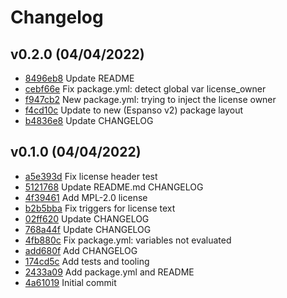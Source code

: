 # Changelog

## v0.2.0 (04/04/2022)

- [8496eb8](https://github.com/iiiw/espanso-package-licenses/commit/8496eb8555f39a0a9b5058f32627a4ba0fc94d25) Update README
- [cebf66e](https://github.com/iiiw/espanso-package-licenses/commit/cebf66e906496e800fc5206ad9575b0e1494c039) Fix package.yml: detect global var license_owner
- [f947cb2](https://github.com/iiiw/espanso-package-licenses/commit/f947cb2a3885c14ef098e0e4d2e20765d88cfc33) New package.yml: trying to inject the license owner
- [f4cd10c](https://github.com/iiiw/espanso-package-licenses/commit/f4cd10c752caedcb948641d41aa32f822cb81f83) Update to new (Espanso v2) package layout
- [b4836e8](https://github.com/iiiw/espanso-package-licenses/commit/b4836e81414ecbdc5a5d76038c9a22cfb4f2d508) Update CHANGELOG

## v0.1.0 (04/04/2022)

- [a5e393d](https://github.com/iiiw/espanso-package-licenses/commit/a5e393d3d4f002ee9a9ed9b951b16c00148bcd06) Fix license header test
- [5121768](https://github.com/iiiw/espanso-package-licenses/commit/5121768afde208d8535a37df7e09de20ef416883) Update README.md CHANGELOG
- [4f39461](https://github.com/iiiw/espanso-package-licenses/commit/4f39461cf65b7c3a1982d2797968bab3df28486e) Add MPL-2.0 license
- [b2b5bba](https://github.com/iiiw/espanso-package-licenses/commit/b2b5bba648edd448dacfda6514118bedea052e88) Fix triggers for license text
- [02ff620](https://github.com/iiiw/espanso-package-licenses/commit/02ff62050fe33c8ea8754f23017b883604ebfc92) Update CHANGELOG
- [768a44f](https://github.com/iiiw/espanso-package-licenses/commit/768a44f68a348d55314e060588d6bde2a182165b) Update CHANGELOG
- [4fb880c](https://github.com/iiiw/espanso-package-licenses/commit/4fb880c3e8fe7d81d01d54cf044ac40080b64431) Fix package.yml: variables not evaluated
- [add680f](https://github.com/iiiw/espanso-package-licenses/commit/add680f82eef0ea35d2a11757916740ad82c5d8d) Add CHANGELOG
- [174cd5c](https://github.com/iiiw/espanso-package-licenses/commit/174cd5c3d007f931e1a819884f9b8942584c86cb) Add tests and tooling
- [2433a09](https://github.com/iiiw/espanso-package-licenses/commit/2433a09c6d03dcf82150d0a1e1d1874b58713c07) Add package.yml and README
- [4a61019](https://github.com/iiiw/espanso-package-licenses/commit/4a61019038e90b3699fd386787c93491f1a60da3) Initial commit
